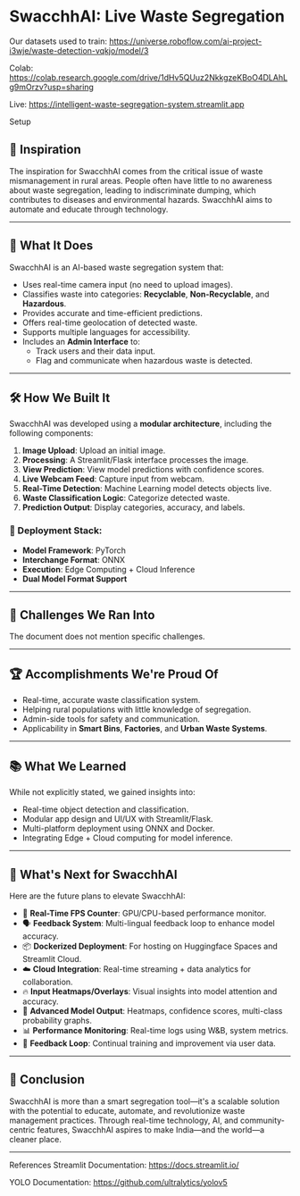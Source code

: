 # SwacchhAI: Live Waste Segregation

Our datasets used to train: https://universe.roboflow.com/ai-project-i3wje/waste-detection-vqkjo/model/3

Colab: https://colab.research.google.com/drive/1dHv5QUuz2NkkgzeKBoO4DLAhLg9mOrzv?usp=sharing

Live: https://intelligent-waste-segregation-system.streamlit.app

Setup

## 🌟 Inspiration

The inspiration for SwacchhAI comes from the critical issue of waste mismanagement in rural areas. People often have little to no awareness about waste segregation, leading to indiscriminate dumping, which contributes to diseases and environmental hazards. SwacchhAI aims to automate and educate through technology.

---

## 🚀 What It Does

SwacchhAI is an AI-based waste segregation system that:

- Uses real-time camera input (no need to upload images).
- Classifies waste into categories: **Recyclable**, **Non-Recyclable**, and **Hazardous**.
- Provides accurate and time-efficient predictions.
- Offers real-time geolocation of detected waste.
- Supports multiple languages for accessibility.
- Includes an **Admin Interface** to:
  - Track users and their data input.
  - Flag and communicate when hazardous waste is detected.

---

## 🛠️ How We Built It

SwacchhAI was developed using a **modular architecture**, including the following components:

1. **Image Upload**: Upload an initial image.
2. **Processing**: A Streamlit/Flask interface processes the image.
3. **View Prediction**: View model predictions with confidence scores.
4. **Live Webcam Feed**: Capture input from webcam.
5. **Real-Time Detection**: Machine Learning model detects objects live.
6. **Waste Classification Logic**: Categorize detected waste.
7. **Prediction Output**: Display categories, accuracy, and labels.

### 🔧 Deployment Stack:

- **Model Framework**: PyTorch
- **Interchange Format**: ONNX
- **Execution**: Edge Computing + Cloud Inference
- **Dual Model Format Support**

---

## 🧗 Challenges We Ran Into

The document does not mention specific challenges.

---

## 🏆 Accomplishments We're Proud Of

- Real-time, accurate waste classification system.
- Helping rural populations with little knowledge of segregation.
- Admin-side tools for safety and communication.
- Applicability in **Smart Bins**, **Factories**, and **Urban Waste Systems**.

---

## 📚 What We Learned

While not explicitly stated, we gained insights into:

- Real-time object detection and classification.
- Modular app design and UI/UX with Streamlit/Flask.
- Multi-platform deployment using ONNX and Docker.
- Integrating Edge + Cloud computing for model inference.

---

## 🔮 What's Next for SwacchhAI

Here are the future plans to elevate SwacchhAI:

- 🎯 **Real-Time FPS Counter**: GPU/CPU-based performance monitor.
- 🗣️ **Feedback System**: Multi-lingual feedback loop to enhance model accuracy.
- 📦 **Dockerized Deployment**: For hosting on Huggingface Spaces and Streamlit Cloud.
- ☁️ **Cloud Integration**: Real-time streaming + data analytics for collaboration.
- 🔥 **Input Heatmaps/Overlays**: Visual insights into model attention and accuracy.
- 🧠 **Advanced Model Output**: Heatmaps, confidence scores, multi-class probability graphs.
- 📊 **Performance Monitoring**: Real-time logs using W&B, system metrics.
- 🔁 **Feedback Loop**: Continual training and improvement via user data.

---

## 📌 Conclusion

SwacchhAI is more than a smart segregation tool—it's a scalable solution with the potential to educate, automate, and revolutionize waste management practices. Through real-time technology, AI, and community-centric features, SwacchhAI aspires to make India—and the world—a cleaner place.

---

References
Streamlit Documentation: https://docs.streamlit.io/

YOLO Documentation: https://github.com/ultralytics/yolov5
